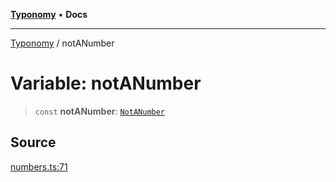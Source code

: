 [**Typonomy**](../README.md) • **Docs**

***

[Typonomy](../globals.md) / notANumber

# Variable: notANumber

> `const` **notANumber**: [`NotANumber`](../type-aliases/NotANumber.md)

## Source

[numbers.ts:71](https://github.com/softcraft-development/typonomy/blob/bcea019d216cf7f686cf96fe07d66281dfcae070/src/numbers.ts#L71)

